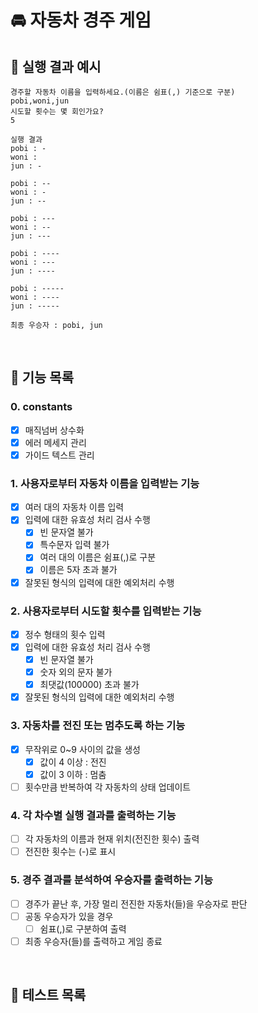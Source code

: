 # 🚘 자동차 경주 게임

## 🚀 실행 결과 예시

```
경주할 자동차 이름을 입력하세요.(이름은 쉼표(,) 기준으로 구분)
pobi,woni,jun
시도할 횟수는 몇 회인가요?
5

실행 결과
pobi : -
woni :
jun : -

pobi : --
woni : -
jun : --

pobi : ---
woni : --
jun : ---

pobi : ----
woni : ---
jun : ----

pobi : -----
woni : ----
jun : -----

최종 우승자 : pobi, jun
```

<br />

## 🚀 기능 목록

### 0. constants

- [x] 매직넘버 상수화
- [x] 에러 메세지 관리
- [x] 가이드 텍스트 관리

### 1. 사용자로부터 자동차 이름을 입력받는 기능

- [x] 여러 대의 자동차 이름 입력
- [x] 입력에 대한 유효성 처리 검사 수행
  - [x] 빈 문자열 불가
  - [x] 특수문자 입력 불가
  - [x] 여러 대의 이름은 쉼표(,)로 구분
  - [x] 이름은 5자 초과 불가
- [x] 잘못된 형식의 입력에 대한 예외처리 수행

### 2. 사용자로부터 시도할 횟수를 입력받는 기능

- [x] 정수 형태의 횟수 입력
- [x] 입력에 대한 유효성 처리 검사 수행
  - [x] 빈 문자열 불가
  - [x] 숫자 외의 문자 불가
  - [x] 최댓값(100000) 초과 불가
- [x] 잘못된 형식의 입력에 대한 예외처리 수행

### 3. 자동차를 전진 또는 멈추도록 하는 기능

- [x] 무작위로 0~9 사이의 값을 생성
  - [x] 값이 4 이상 : 전진
  - [x] 값이 3 이하 : 멈춤
- [ ] 횟수만큼 반복하여 각 자동차의 상태 업데이트

### 4. 각 차수별 실행 결과를 출력하는 기능

- [ ] 각 자동차의 이름과 현재 위치(전진한 횟수) 출력
- [ ] 전진한 횟수는 (-)로 표시

### 5. 경주 결과를 분석하여 우승자를 출력하는 기능

- [ ] 경주가 끝난 후, 가장 멀리 전진한 자동차(들)을 우승자로 판단
- [ ] 공동 우승자가 있을 경우
  - [ ] 쉼표(,)로 구분하여 출력
- [ ] 최종 우승자(들)를 출력하고 게임 종료

<br />

## 🚀 테스트 목록

